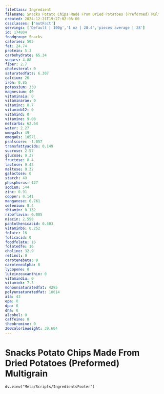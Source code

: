 ```yaml
---
fileClass: Ingredient
filename: Snacks Potato Chips Made From Dried Potatoes (Preformed) Multigrain
created: 2024-12-21T19:27:02-06:00
cssclasses: ['nutFact']
servings: ['Default | 100g','1 oz | 28.4','pieces average | 28']
id: 174804
foodgroup: Snacks
calories: 505
fat: 24.74
protein: 5.3
carbohydrate: 65.34
sugars: 4.08
fiber: 2.7
cholesterol: 0
saturatedfats: 6.307
calcium: 26
iron: 0.85
potassium: 330
magnesium: 40
vitaminaiu: 0
vitaminarae: 0
vitaminc: 0.7
vitaminb12: 0
vitamind: 0
vitamine: 9.08
netcarbs: 62.64
water: 2.27
omega3s: 49
omega6s: 10571
pralscore: -1.057
transfattyacids: 0.149
sucrose: 2.57
glucose: 0.37
fructose: 0.4
lactose: 0.43
maltose: 0.32
galactose: 0
starch: 49
phosphorus: 127
sodium: 544
zinc: 0.91
copper: 0.141
manganese: 0.761
selenium: 8.4
thiamin: 0.132
riboflavin: 0.085
niacin: 2.558
pantothenicacid: 0.603
vitaminb6: 0.252
folate: 16
folicacid: 0
foodfolate: 16
folatedfe: 16
choline: 32.9
retinol: 0
carotenebeta: 0
carotenealpha: 0
lycopene: 0
luteinzeaxanthin: 0
vitamindiu: 0
vitamink: 7.3
monounsaturatedfat: 4285
polyunsaturatedfat: 10614
ala: 43
epa: 0
dpa: 0
dha: 0
alcohol: 0
caffeine: 0
theobromine: 0
200calorieweight: 39.604
---
```


# Snacks Potato Chips Made From Dried Potatoes (Preformed) Multigrain

```dataviewjs
dv.view("Meta/Scripts/IngredientsFooter")
```